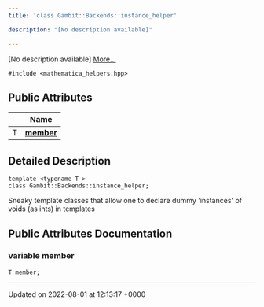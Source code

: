 ```yaml
---
title: 'class Gambit::Backends::instance_helper'

description: "[No description available]"

---
```









[No description available] [More...](#detailed-description)


`#include <mathematica_helpers.hpp>`

## Public Attributes

|                | Name           |
| -------------- | -------------- |
| T | **[member](/documentation/code/classes/classgambit_1_1backends_1_1instance__helper/#variable-member)**  |

## Detailed Description

```
template <typename T >
class Gambit::Backends::instance_helper;
```


Sneaky template classes that allow one to declare dummy 'instances' of voids (as ints) in templates 

## Public Attributes Documentation

### variable member

```
T member;
```


-------------------------------

Updated on 2022-08-01 at 12:13:17 +0000